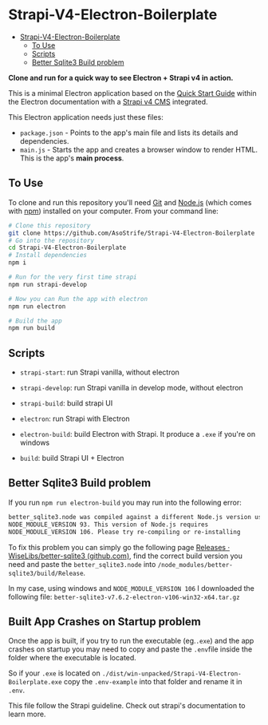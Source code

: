 # Strapi-V4-Electron-Boilerplate
- [Strapi-V4-Electron-Boilerplate](#strapi-v4-electron-boilerplate)
  * [To Use](#to-use)
  * [Scripts](#scripts)
  * [Better Sqlite3 Build problem](#better-sqlite3-build-problem)

**Clone and run for a quick way to see Electron + Strapi v4 in action.**

This is a minimal Electron application based on the [Quick Start Guide](https://electronjs.org/docs/latest/tutorial/quick-start) within the Electron documentation with a [Strapi v4 CMS](https://strapi.io/) integrated.

This Electron application needs just these files:

- `package.json` - Points to the app's main file and lists its details and dependencies.
- `main.js` - Starts the app and creates a browser window to render HTML. This is the app's **main process**.

## To Use

To clone and run this repository you'll need [Git](https://git-scm.com) and [Node.js](https://nodejs.org/en/download/) (which comes with [npm](http://npmjs.com)) installed on your computer. From your command line:

```bash
# Clone this repository
git clone https://github.com/AsoStrife/Strapi-V4-Electron-Boilerplate
# Go into the repository
cd Strapi-V4-Electron-Boilerplate
# Install dependencies
npm i

# Run for the very first time strapi
npm run strapi-develop

# Now you can Run the app with electron
npm run electron

# Build the app
npm run build
```

## Scripts

- `strapi-start`:  run Strapi vanilla, without electron 

- `strapi-develop`: run Strapi vanilla in develop mode, without electron 

- `strapi-build`: build strapi UI

- `electron`: run Strapi with Electron

- `electron-build`: build Electron with Strapi. It produce a `.exe` if you're on windows

- `build`: build Strapi UI + Electron

## Better Sqlite3 Build problem 

If you run `npm run electron-build` you may run into the following error:

```bash
better_sqlite3.node was compiled against a different Node.js version using
NODE_MODULE_VERSION 93. This version of Node.js requires
NODE_MODULE_VERSION 106. Please try re-compiling or re-installing
```

To fix this problem you can simply go the following page [Releases · WiseLibs/better-sqlite3 (github.com)](https://github.com/WiseLibs/better-sqlite3/releases), find the correct build version you need and paste the `better_sqlite3.node` into `/node_modules/better-sqlite3/build/Release`.

In my case, using windows and `NODE_MODULE_VERSION 106` I downloaded the following file: `better-sqlite3-v7.6.2-electron-v106-win32-x64.tar.gz`

## Built App Crashes on Startup problem

Once the app is built, if you try to run the executable (eg.`.exe`) and the app crashes on startup you may need to copy and paste the `.env`file inside the folder where the executable is located.

So if your `.exe` is located on `./dist/win-unpacked/Strapi-V4-Electron-Boilerplate.exe` copy the `.env-example` into that folder and rename it in `.env`. 

This file follow the Strapi guideline. Check out strapi's documentation to learn more.
